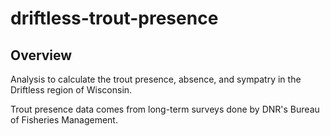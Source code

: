 # driftless-trout-presence

## Overview

Analysis to calculate the trout presence, absence, and sympatry in the Driftless region of Wisconsin.

Trout presence data comes from long-term surveys done by DNR's Bureau of Fisheries Management. 